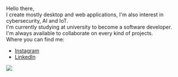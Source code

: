 Hello there, 
<br>
I create mostly desktop and web applications, I'm also interest in cybersecurity, AI and IoT.
<br>
I'm currently studying at university to become a software developer.
<br>
I'm always available to collaborate on every kind of projects.
<br>
Where you can find me:
- [Instagram](https://www.instagram.com/ivangiubilei/)
- [LinkedIn](https://www.linkedin.com/in/ivan-giubilei-6b317619b/)

<img align="center" src="https://github-readme-stats.vercel.app/api/top-langs/?username=Kawa-git&theme=radical" />


<!---
Kawa-git/Kawa-git is a ✨ special ✨ repository because its `README.md` (this file) appears on your GitHub profile.
You can click the Preview link to take a look at your changes.
--->
